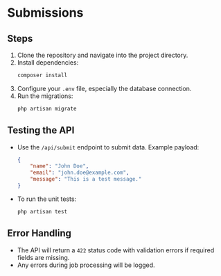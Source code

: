 # Submissions

## Steps

1. Clone the repository and navigate into the project directory.
2. Install dependencies:
    ```sh
    composer install
    ```
3. Configure your `.env` file, especially the database connection.
4. Run the migrations:
    ```sh
    php artisan migrate
    ```

## Testing the API

- Use the `/api/submit` endpoint to submit data. Example payload:
    ```json
    {
        "name": "John Doe",
        "email": "john.doe@example.com",
        "message": "This is a test message."
    }
    ```

- To run the unit tests:
    ```sh
    php artisan test
    ```

## Error Handling

- The API will return a `422` status code with validation errors if required fields are missing.
- Any errors during job processing will be logged.
